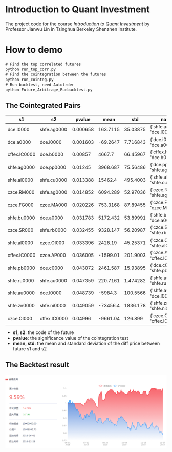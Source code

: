 # Introduction to Quant Investment

The project code for the course *Introduction to Quant Investment* by Professor Jianwu Lin in Tsinghua Berkeley Shenzhen Institute.



# How to demo

```shell
# Find the top correlated futures
python run_top_corr.py
# Find the cointegration between the futures
python run_cointeg.py
# Run backtest, need Autotrder
python Future_Arbitrage_Runbacktest.py
```



## The Cointegrated Pairs

| s1           | s2           | pvalue   | mean     | std      | name                           |
| ------------ | ------------ | -------- | -------- | -------- | ------------------------------ |
| dce.l0000    | shfe.ag0000  | 0.000658 | 163.7115 | 35.03875 | {'shfe.ag0000', 'dce.l0000'}   |
| dce.a0000    | dce.i0000    | 0.001603 | -69.2647 | 7.716843 | {'dce.i0000', 'dce.a0000'}     |
| cffex.IC0000 | dce.b0000    | 0.00857  | 4667.7   | 66.45967 | {'cffex.IC0000', 'dce.b0000'}  |
| shfe.ag0000  | dce.pp0000   | 0.01245  | 3968.687 | 75.56486 | {'dce.pp0000', 'shfe.ag0000'}  |
| shfe.al0000  | shfe.cu0000  | 0.013388 | 15462.4  | 495.4003 | {'shfe.al0000', 'shfe.cu0000'} |
| czce.RM000   | shfe.ag0000  | 0.014852 | 6094.289 | 52.97036 | {'czce.RM000', 'shfe.ag0000'}  |
| czce.FG000   | czce.MA000   | 0.020226 | 753.3168 | 87.89455 | {'czce.FG000', 'czce.MA000'}   |
| shfe.bu0000  | dce.a0000    | 0.031783 | 5172.432 | 53.89991 | {'shfe.bu0000', 'dce.a0000'}   |
| czce.SR000   | shfe.rb0000  | 0.032455 | 9328.147 | 56.20987 | {'czce.SR000', 'shfe.rb0000'}  |
| shfe.al0000  | czce.OI000   | 0.033396 | 2428.19  | 45.25371 | {'czce.OI000', 'shfe.al0000'}  |
| cffex.IC0000 | czce.AP000   | 0.036005 | -1599.01 | 201.9003 | {'czce.AP000', 'cffex.IC0000'} |
| shfe.pb0000  | dce.c0000    | 0.043072 | 2461.587 | 15.93895 | {'dce.c0000', 'shfe.pb0000'}   |
| shfe.ru0000  | shfe.au0000  | 0.047359 | 220.7161 | 1.474282 | {'shfe.au0000', 'shfe.ru0000'} |
| shfe.au0000  | dce.l0000    | 0.048739 | -5984.3  | 100.5566 | {'shfe.au0000', 'dce.l0000'}   |
| shfe.zn0000  | shfe.ni0000  | 0.049059 | -73456.4 | 1836.178 | {'shfe.zn0000', 'shfe.ni0000'} |
| czce.OI000   | cffex.IC0000 | 0.04996  | -9661.04 | 126.899  | {'czce.OI000', 'cffex.IC0000'} |

- **s1, s2**: the code of the future
- **pvalue**: the significance value of the cointegration test
- **mean, std**: the mean and standard deviation of the diff price between future s1 and s2



## The Backtest result

<img src="https://github.com/RyanWangZf/Quant_Investment_Course/raw/master/image/backtest_result.PNG">



